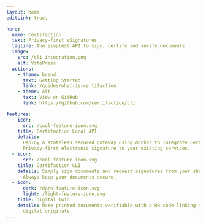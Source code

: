 ```yaml
---
layout: home
editLink: true,

hero:
  name: Certifaction
  text: Privacy-first eSignatures
  tagline: The simplest API to sign, certify and verify documents
  image:
    src: /cli_integration.png
    alt: VitePress
  actions:
    - theme: brand
      text: Getting Started
      link: /guides/what-is-certifaction
    - theme: alt
      text: View on GitHub
      link: https://github.com/certifaction/cli

features:
  - icon:
      src: /cool-feature-icon.svg
    title: Certifaction Local API
    details:
      Deploy a stateless secured gateway using docker to integrate Certifaction
      Privacy-first electronic signature to your existing services.
  - icon:
      src: /cool-feature-icon.svg
    title: Certifaction CLI
    details: Simply sign documents and request signatures from your shell.
      Always keep your documents secure.
  - icon:
      dark: /dark-feature-icon.svg
      light: /light-feature-icon.svg
    title: Digital Twin
    details: Make printed documents verifiable with a QR code linking to their
      digital originals.
---
```

